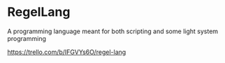 # RegelLang
A programming language meant for both scripting and some light system programming

https://trello.com/b/IFGVYs6O/regel-lang
